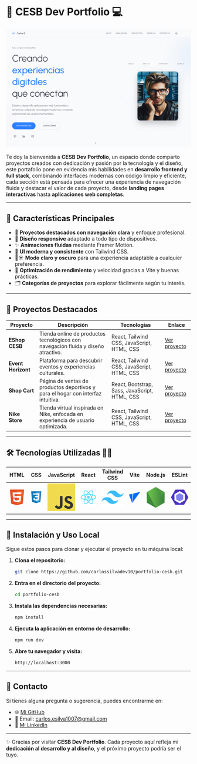 # 💼 CESB Dev Portfolio 💻

[![CESB Dev Portfolio](./src/assets/image-preview.png)](https://cesb-dev-portfolio.vercel.app/)

Te doy la bienvenida a **CESB Dev Portfolio**, un espacio donde comparto proyectos creados con dedicación y pasión por la tecnología y el diseño, este portafolio pone en evidencia mis habilidades en **desarrollo frontend y full stack**, combinando interfaces modernas con código limpio y eficiente, cada sección está pensada para ofrecer una experiencia de navegación fluida y destacar el valor de cada proyecto, desde **landing pages interactivas** hasta **aplicaciones web completas**.

---

## 🌟 Características Principales

- 🎯 **Proyectos destacados con navegación clara** y enfoque profesional.
- 📱 **Diseño responsive** adaptado a todo tipo de dispositivos.
- ✨ **Animaciones fluidas** mediante Framer Motion.
- 🎨 **UI moderna y consistente** con Tailwind CSS.
- 🌙☀️ **Modo claro y oscuro** para una experiencia adaptable a cualquier preferencia.
- 🚀 **Optimización de rendimiento** y velocidad gracias a Vite y buenas prácticas.
- 🗂️ **Categorías de proyectos** para explorar fácilmente según tu interés.

---

## 📌 Proyectos Destacados

| Proyecto | Descripción | Tecnologías | Enlace |
|----------|-------------|-------------|-------|
| **EShop CESB** | Tienda online de productos tecnológicos con navegación fluida y diseño atractivo. | React, Tailwind CSS, JavaScript, HTML, CSS | [Ver proyecto](https://eshop-cesb.netlify.app/) |
| **Event Horizont** | Plataforma para descubrir eventos y experiencias culturales. | React, Tailwind CSS, JavaScript, HTML, CSS | [Ver proyecto](https://event-horizont.netlify.app/) |
| **Shop Cart** | Página de ventas de productos deportivos y para el hogar con interfaz intuitiva. | React, Bootstrap, Sass, JavaScript, HTML, CSS | [Ver proyecto](https://shop-cart-web.netlify.app/) |
| **Nike Store** | Tienda virtual inspirada en Nike, enfocada en experiencia de usuario optimizada. | React, Tailwind CSS, JavaScript, HTML, CSS | [Ver proyecto](https://nike-store-sport.vercel.app/) |

---

## 🛠️ Tecnologías Utilizadas 👨‍💻

| HTML | CSS | JavaScript | React | Tailwind CSS | Vite | Node.js | ESLint |
|------|-----|------------|-------|--------------|------|---------|--------|
| ![HTML](https://raw.githubusercontent.com/devicons/devicon/master/icons/html5/html5-original.svg) | ![CSS](https://raw.githubusercontent.com/devicons/devicon/master/icons/css3/css3-original.svg) | ![JavaScript](https://raw.githubusercontent.com/devicons/devicon/master/icons/javascript/javascript-original.svg) | ![React](https://raw.githubusercontent.com/devicons/devicon/master/icons/react/react-original.svg) | ![TailwindCSS](https://raw.githubusercontent.com/devicons/devicon/master/icons/tailwindcss/tailwindcss-original.svg) | ![Vite](https://raw.githubusercontent.com/devicons/devicon/master/icons/vite/vite-original.svg) | ![Node.js](https://raw.githubusercontent.com/devicons/devicon/master/icons/nodejs/nodejs-original.svg) | ![ESLint](https://raw.githubusercontent.com/devicons/devicon/master/icons/eslint/eslint-original.svg) |

---

## 🚀 Instalación y Uso Local

Sigue estos pasos para clonar y ejecutar el proyecto en tu máquina local:

1. **Clona el repositorio:**

   ```bash
   git clone https://github.com/carlossilvadev10/portfolio-cesb.git
   ```

2. **Entra en el directorio del proyecto:**

   ```bash
   cd portfolio-cesb
   ```

3. **Instala las dependencias necesarias:**

   ```bash
   npm install
   ```

4. **Ejecuta la aplicación en entorno de desarrollo:**

   ```bash
   npm run dev
   ```

5. **Abre tu navegador y visita:**

   ```bash
   http://localhost:3000
   ```

---

## 📩 Contacto

Si tienes alguna pregunta o sugerencia, puedes encontrarme en:

- 🌐 [Mi GitHub](https://github.com/carlossilvadev10)
- 📧 Email: [carlos.esilva1007@gmail.com](mailto:carlos.esilva1007@gmail.com)
- 💼 [Mi LinkedIn](https://www.linkedin.com/in/carlos-eduardo-silva-bustamante-b6084528b?utm_source=share&utm_campaign=share_via&utm_content=profile&utm_medium=android_app)

---

✨ Gracias por visitar **CESB Dev Portfolio**. Cada proyecto aquí refleja mi **dedicación al desarrollo y al diseño**, y el próximo proyecto podría ser el tuyo.